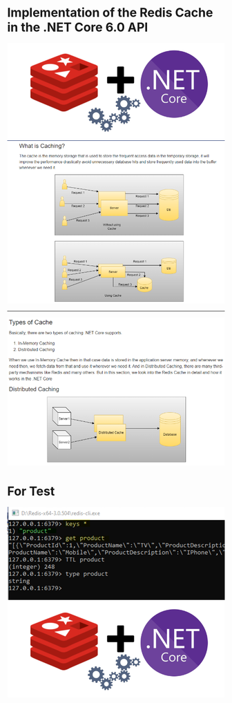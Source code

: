 # Implementation of the Redis Cache in the .NET Core 6.0 API 

<img src=WebApiJahanardRedis/img/redis5.png/>

<img src=WebApiJahanardRedis/img/WhatIsCaching1.png/>

---
<img src=WebApiJahanardRedis/img/TypeofCache2.png/>

# For Test 
<img src=WebApiJahanardRedis/img/redis4.png/>
<img src=WebApiJahanardRedis/img/redis5.png/>
